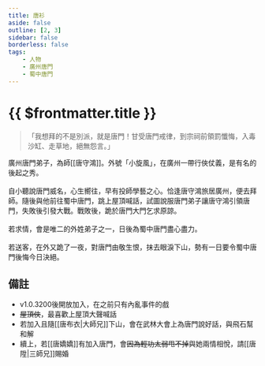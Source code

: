 ```yaml
---
title: 唐衫
aside: false
outline: [2, 3]
sidebar: false
borderless: false
tags:
    - 人物
    - 廣州唐門
    - 蜀中唐門
---
```


# {{ $frontmatter.title }}

> 「我想拜的不是別派，就是唐門！甘受唐門戒律，到宗祠前領罰懺悔，入毒沙缸、走草地，絕無怨言。」

廣州唐門弟子，為師[[唐守鴻]]。外號「小旋風」，在廣州一帶行俠仗義，是有名的後起之秀。
<br><br>
自小聽說唐門威名，心生嚮往，早有投師學藝之心。恰逢唐守鴻旅居廣州，便去拜師。隨後與他前往蜀中唐門，跳上屋頂喊話，試圖說服唐門弟子讓唐守鴻引領唐門，失敗後引發大戰。戰敗後，跪於唐門大門乞求原諒。
<br><br>
若求情，會是唯二的外姓弟子之一，日後為蜀中唐門盡心盡力。
<br><br>
若送客，在外又跪了一夜，對唐門由敬生恨，抹去眼淚下山，勢有一日要令蜀中唐門後悔今日決絕。

## 備註

- v1.0.3200後開放加入，在之前只有內亂事件的戲
- ~~屋頂俠~~，最喜歡上屋頂大聲喊話
- 若加入且隨[[唐布衣|大師兄]]下山，會在武林大會上為唐門說好話，與飛石幫和解
- 續上，若[[唐嬌嬌]]有加入唐門，會~~因為輕功太弱甩不掉~~與她兩情相悅，請[[唐陞|三師兄]]賜婚
